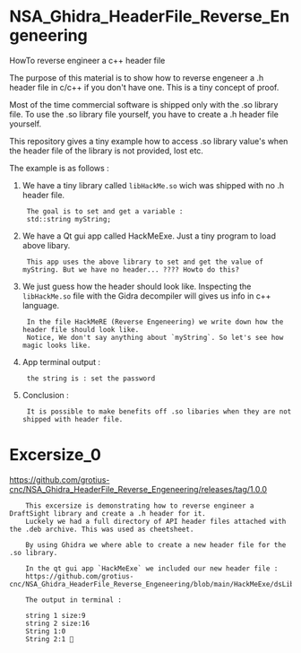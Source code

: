 # NSA_Ghidra_HeaderFile_Reverse_Engeneering
HowTo reverse engineer a c++ header file

The purpose of this material is to show how to reverse engeneer a .h header file in c/c++ if you don't have one.
This is a tiny concept of proof.

Most of the time commercial software is shipped only with the .so library file. To use the .so library file yourself, you 
have to create a .h header file yourself.

This repository gives a tiny example how to access .so library value's when the header file of the library is not provided, lost etc.

The example is as follows :

1. We have a tiny library called `libHackMe.so` wich was shipped with no .h header file.

        The goal is to set and get a variable :
        std::string myString;
      
2. We have a Qt gui app called HackMeExe. Just a tiny program to load above libary.

        This app uses the above library to set and get the value of myString. But we have no header... ???? Howto do this?
        
        
3. We just guess how the header should look like. Inspecting the `libHackMe.so` file with the Gidra decompiler will gives us info in c++ language.

        In the file HackMeRE (Reverse Engeneering) we write down how the header file should look like. 
        Notice, We don't say anything about `myString`. So let's see how magic looks like.
        
4. App terminal output :        

        the string is : set the password
      
5. Conclusion :

        It is possible to make benefits off .so libaries when they are not shipped with header file.
        
        
        
# Excersize_0 

https://github.com/grotius-cnc/NSA_Ghidra_HeaderFile_Reverse_Engeneering/releases/tag/1.0.0

        This excersize is demonstrating how to reverse engineer a DraftSight library and create a .h header for it.
        Luckely we had a full directory of API header files attached with the .deb archive. This was used as cheetsheet.
        
        By using Ghidra we where able to create a new header file for the .so library.
        
        In the qt gui app `HackMeExe` we included our new header file : 
        https://github.com/grotius-cnc/NSA_Ghidra_HeaderFile_Reverse_Engeneering/blob/main/HackMeExe/dsLibrary.h
        
        The output in terminal :

        string 1 size:9
        string 2 size:16
        String 1:0
        String 2:1 💯
        
        
        
